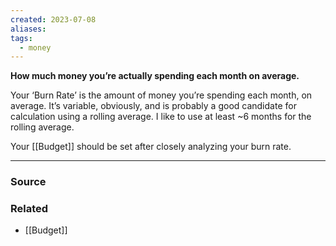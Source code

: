 ```yaml
---
created: 2023-07-08
aliases: 
tags:
  - money
---
```

**How much money you’re actually spending each month on average.**

Your ‘Burn Rate’ is the amount of money you’re spending each month, on average. It’s variable, obviously, and is probably a good candidate for calculation using a rolling average. I like to use at least ~6 months for the rolling average. 

Your [[Budget]] should be set after closely analyzing your burn rate.

---

### Source

### Related
- [[Budget]]